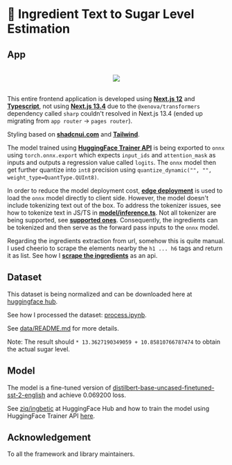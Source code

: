 # 🥪 Ingredient Text to Sugar Level Estimation

## App

<br/>

<div align="center">
    <img src="./asset/demo.gif">
</div>

<br/>

This entire frontend application is developed using **[Next.js 12](https://nextjs.org/blog/next-12)** and **[Typescript](https://www.typescriptlang.org/)**, not using **[Next.js 13.4](https://nextjs.org/blog/next-13-4)** due to the `@xenova/transformers` dependency called `sharp` couldn't resolved in Next.js 13.4 (ended up migrating from `app router` -> `pages router`).

Styling based on **[shadcnui.com](https://ui.shadcn.com/)** and **[Tailwind](https://tailwindcss.com/)**.

The model trained using [**HuggingFace Trainer API**](https://github.com/huggingface/transformers/blob/main/src/transformers/trainer.py) is being exported to `onnx` using `torch.onnx.export` which expects `input_ids` and `attention_mask` as inputs and outputs a regression value called `logits`. The `onnx` model then get further quantize into `int8` precision using `quantize_dynamic("", "", weight_type=QuantType.QUInt8)`.

In order to reduce the model deployment cost, [**edge deployment**](https://fullstackdeeplearning.com/course/2022/lecture-5-deployment/#3-move-to-the-edge) is used to load the `onnx` model directly to client side. However, the model doesn't include tokenizing text out of the box. To address the tokenizer issues, see how to tokenize text in JS/TS in [**model/inference.ts**](./app/lib/model/inference.ts). Not all tokenizer are being supported, see [**supported ones**](https://github.com/xenova/transformers.js/blob/8625f4aba35401f0231e2fa9222add4366ccd5ee/src/tokenizers.js#L3158). Consequently, the ingredients can be tokenized and then serve as the forward pass inputs to the `onnx` model.

Regarding the ingredients extraction from url, somehow this is quite manual. I used cheerio to scrape the elements nearby the `h1 ... h6` tags and return it as list. See how I [**scrape the ingredients**](/app/pages/api/index.ts) as an api.

## Dataset

This dataset is being normalized and can be downloaded here at [huggingface hub](https://huggingface.co/datasets/ziq/ingredient_to_sugar_level).

See how I processed the dataset: [process.ipynb](./data/process.ipynb).

See [data/README.md](./data/) for more details.

Note: The result should `* 13.3627190349059 + 10.85810766787474` to obtain the actual sugar level.

## Model

The model is a fine-tuned version of [distilbert-base-uncased-finetuned-sst-2-english](https://huggingface.co/distilbert-base-uncased-finetuned-sst-2-english) and achieve 0.069200 loss.

See [ziq/ingbetic](https://huggingface.co/ziq/ingbetic) at HuggingFace Hub and how to train the model using HuggingFace Trainer API [here](https://huggingface.co/ziq/ingbetic/blob/main/train.ipynb).

## Acknowledgement

To all the framework and library maintainers.
